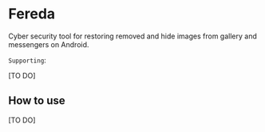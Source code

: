 # Fereda

Cyber security tool for restoring removed and hide images from gallery and messengers on Android.

`Supporting`:

[TO DO]


## How to use
[TO DO]